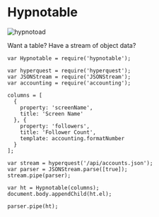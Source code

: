 # Hypnotable #
![hypnotoad](http://i.imgur.com/1faEnTz.gif)

Want a table? Have a stream of object data?

    var Hypnotable = require('hypnotable');

    var hyperquest = require('hyperquest');
    var JSONStream = require('JSONStream');
    var accounting = require('accounting');

    columns = [
      {
        property: 'screenName',
        title: 'Screen Name'
      }, {
        property: 'followers',
        title: 'Follower Count',
        template: accounting.formatNumber
      }
    ];

    var stream = hyperquest('/api/accounts.json');
    var parser = JSONStream.parse([true]);
    stream.pipe(parser);

    var ht = Hypnotable(columns);
    document.body.appendChild(ht.el);

    parser.pipe(ht);
